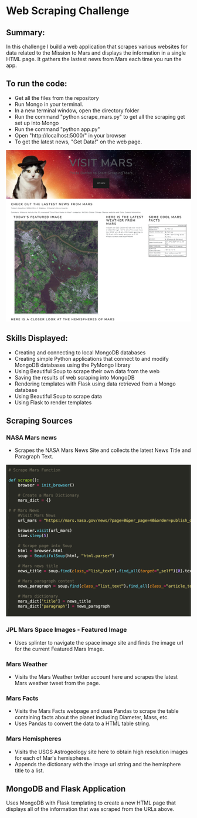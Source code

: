 # Web Scraping Challenge

## Summary: 

In this challenge I build a web application that scrapes various websites for data related to the Mission to Mars and displays the information in a single HTML page. It gathers the lastest news from Mars each time you run the app. 

## To run the code:
* Get all the files from the repository 
* Run Mongo in your terminal.
* In a new terminal window, open the directory folder
* Run the command "python scrape_mars.py" to get all the scraping get set up into Mongo
* Run the command "python app.py" 
* Open "http://localhost:5000/" in your browser
* To get the latest news, "Get Data!" on the web page. 

![](Screenshots/Webpage.png)

## Skills Displayed: 
* Creating and connecting to local MongoDB databases
* Creating simple Python applications that connect to and modify MongoDB databases using the PyMongo library
* Using Beautiful Soup to scrape their own data from the web
* Saving the results of web scraping into MongoDB
* Rendering templates with Flask using data retrieved from a Mongo database
* Using Beautiful Soup to scrape data
* Using Flask to render templates

## Scraping Sources
### NASA Mars news 
* Scrapes the NASA Mars News Site and collects the latest News Title and Paragraph Text. 

![](Screenshots/scrape.png)

### JPL Mars Space Images - Featured Image
* Uses splinter to navigate the space image site and finds the image url for the current Featured Mars Image.

### Mars Weather
* Visits the Mars Weather twitter account here and scrapes the latest Mars weather tweet from the page.

### Mars Facts
* Visits the Mars Facts webpage and uses Pandas to scrape the table containing facts about the planet including Diameter, Mass, etc.
* Uses Pandas to convert the data to a HTML table string.

### Mars Hemispheres
* Visits the USGS Astrogeology site here to obtain high resolution images for each of Mar's hemispheres.
* Appends the dictionary with the image url string and the hemisphere title to a list. 

## MongoDB and Flask Application
Uses MongoDB with Flask templating to create a new HTML page that displays all of the information that was scraped from the URLs above.




















